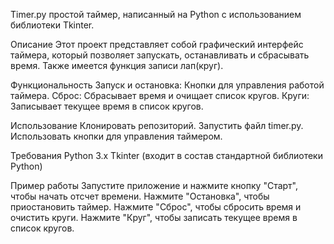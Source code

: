 Timer.py простой таймер, написанный на Python с использованием библиотеки Tkinter.

Описание
Этот проект представляет собой графический интерфейс таймера, который позволяет запускать, останавливать и сбрасывать время. Также имеется функция записи лап(круг).

Функциональность
Запуск и остановка: Кнопки для управления работой таймера.
Сброс: Сбрасывает время и очищает список кругов.
Круги: Записывает текущее время в список кругов.

Использование
Клонировать репозиторий.
Запустить файл timer.py.
Использовать кнопки для управления таймером.

Требования
Python 3.x
Tkinter (входит в состав стандартной библиотеки Python)

Пример работы
Запустите приложение и нажмите кнопку "Старт", чтобы начать отсчет времени.
Нажмите "Остановка", чтобы приостановить таймер.
Нажмите "Сброс", чтобы сбросить время и очистить круги.
Нажмите "Круг", чтобы записать текущее время в список кругов.
